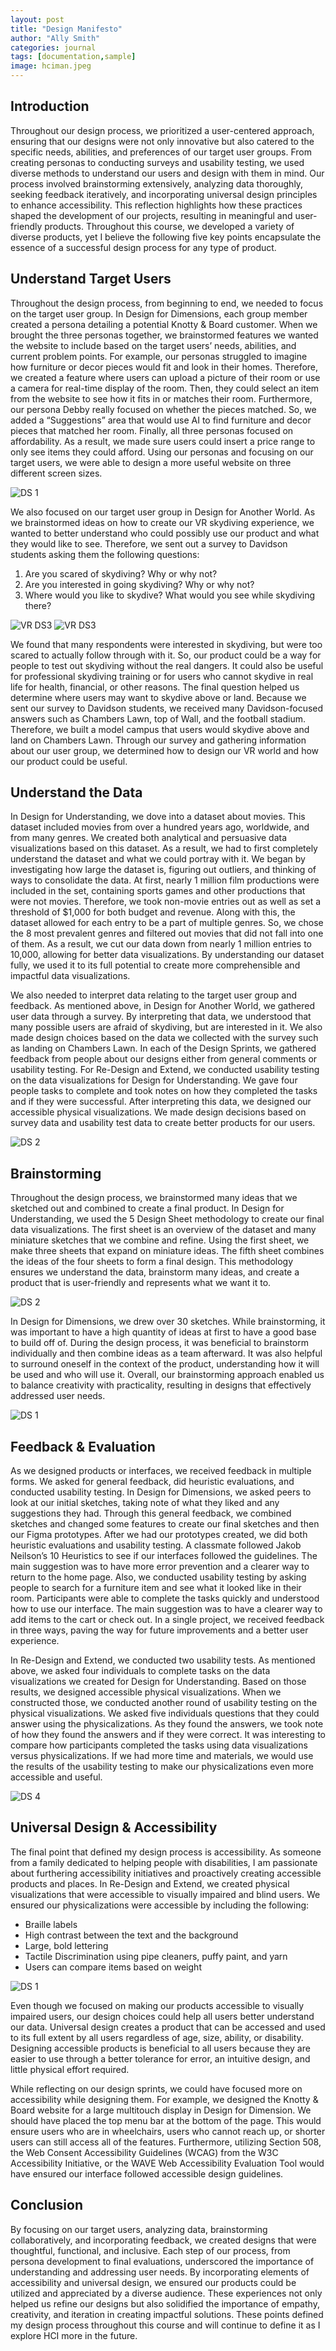 ```yaml
---
layout: post
title: "Design Manifesto"
author: "Ally Smith"
categories: journal
tags: [documentation,sample]
image: hciman.jpeg
---
```


## Introduction
Throughout our design process, we prioritized a user-centered approach, ensuring that our designs were not only innovative but also catered to the specific needs, abilities, and preferences of our target user groups. From creating personas to conducting surveys and usability testing, we used diverse methods to understand our users and design with them in mind. Our process involved brainstorming extensively, analyzing data thoroughly, seeking feedback iteratively, and incorporating universal design principles to enhance accessibility. This reflection highlights how these practices shaped the development of our projects, resulting in meaningful and user-friendly products. Throughout this course, we developed a variety of diverse products, yet I believe the following five key points encapsulate the essence of a successful design process for any type of product.

## Understand Target Users
Throughout the design process, from beginning to end, we needed to focus on the target user group. In Design for Dimensions, each group member created a persona detailing a potential Knotty & Board customer. When we brought the three personas together, we brainstormed features we wanted the website to include based on the target users’ needs, abilities, and current problem points. For example, our personas struggled to imagine how furniture or decor pieces would fit and look in their homes. Therefore, we created a feature where users can upload a picture of their room or use a camera for real-time display of the room. Then, they could select an item from the website to see how it fits in or matches their room. Furthermore, our persona Debby really focused on whether the pieces matched. So, we added a “Suggestions” area that would use AI to find furniture and decor pieces that matched her room. Finally, all three personas focused on affordability. As a result, we made sure users could insert a price range to only see items they could afford. Using our personas and focusing on our target users, we were able to design a more useful website on three different screen sizes. 

![DS 1](assets/img/ds1.webp "ds 1")

We also focused on our target user group in Design for Another World. As we brainstormed ideas on how to create our VR skydiving experience, we wanted to better understand who could possibly use our product and what they would like to see. Therefore, we sent out a survey to Davidson students asking them the following questions: 
1. Are you scared of skydiving? Why or why not?
2. Are you interested in going skydiving? Why or why not?
3. Where would you like to skydive? What would you see while skydiving there?

![VR DS3](assets/img/6.webp "VR DS3")
![VR DS3](assets/img/7.webp "VR DS3")
	
We found that many respondents were interested in skydiving, but were too scared to actually follow through with it. So, our product could be a way for people to test out skydiving without the real dangers. It could also be useful for professional skydiving training or for users who cannot skydive in real life for health, financial, or other reasons. The final question helped us determine where users may want to skydive above or land. Because we sent our survey to Davidson students, we received many Davidson-focused answers such as Chambers Lawn, top of Wall, and the football stadium. Therefore, we built a model campus that users would skydive above and land on Chambers Lawn. Through our survey and gathering information about our user group, we determined how to design our VR world and how our product could be useful.

## Understand the Data
In Design for Understanding, we dove into a dataset about movies. This dataset included movies from over a hundred years ago, worldwide, and from many genres. We created both analytical and persuasive data visualizations based on this dataset. As a result, we had to first completely understand the dataset and what we could portray with it. We began by investigating how large the dataset is, figuring out outliers, and thinking of ways to consolidate the data. At first, nearly 1 million film productions were included in the set, containing sports games and other productions that were not movies. Therefore, we took non-movie entries out as well as set a threshold of $1,000 for both budget and revenue. Along with this, the dataset allowed for each entry to be a part of multiple genres. So, we chose the 8 most prevalent genres and filtered out movies that did not fall into one of them. As a result, we cut our data down from nearly 1 million entries to 10,000, allowing for better data visualizations. By understanding our dataset fully, we used it to its full potential to create more comprehensible and impactful data visualizations. 

We also needed to interpret data relating to the target user group and feedback. As mentioned above, in Design for Another World, we gathered user data through a survey. By interpreting that data, we understood that many possible users are afraid of skydiving, but are interested in it. We also made design choices based on the data we collected with the survey such as landing on Chambers Lawn. In each of the Design Sprints, we gathered feedback from people about our designs either from general comments or usability testing. For Re-Design and Extend, we conducted usability testing on the data visualizations for Design for Understanding. We gave four people tasks to complete and took notes on how they completed the tasks and if they were successful. After interpreting this data, we designed our accessible physical visualizations. We made design decisions based on survey data and usability test data to create better products for our users.

![DS 2](assets/img/chambers.png "DS 2")

## Brainstorming
Throughout the design process, we brainstormed many ideas that we sketched out and combined to create a final product. In Design for Understanding, we used the 5 Design Sheet methodology to create our final data visualizations. The first sheet is an overview of the dataset and many miniature sketches that we combine and refine. Using the first sheet, we make three sheets that expand on miniature ideas. The fifth sheet combines the ideas of the four sheets to form a final design. This methodology ensures we understand the data, brainstorm many ideas, and create a product that is user-friendly and represents what we want it to. 

![DS 2](assets/img/IMG_0333.jpg "DS 2")

In Design for Dimensions, we drew over 30 sketches. While brainstorming, it was important to have a high quantity of ideas at first to have a good base to build off of. During the design process, it was beneficial to brainstorm individually and then combine ideas as a team afterward. It was also helpful to surround oneself in the context of the product, understanding how it will be used and who will use it. Overall, our brainstorming approach enabled us to balance creativity with practicality, resulting in designs that effectively addressed user needs.

![DS 1](assets/img/IMG_182C2D0D18B2-1.jpeg "DS 1")
	
## Feedback & Evaluation
As we designed products or interfaces, we received feedback in multiple forms. We asked for general feedback, did heuristic evaluations, and conducted usability testing. In Design for Dimensions, we asked peers to look at our initial sketches, taking note of what they liked and any suggestions they had. Through this general feedback, we combined sketches and changed some features to create our final sketches and then our Figma prototypes. After we had our prototypes created, we did both heuristic evaluations and usability testing. A classmate followed Jakob Neilson’s 10 Heuristics to see if our interfaces followed the guidelines. The main suggestion was to have more error prevention and a clearer way to return to the home page. Also, we conducted usability testing by asking people to search for a furniture item and see what it looked like in their room. Participants were able to complete the tasks quickly and understood how to use our interface. The main suggestion was to have a clearer way to add items to the cart or check out. In a single project, we received feedback in three ways, paving the way for future improvements and a better user experience. 

In Re-Design and Extend, we conducted two usability tests. As mentioned above, we asked four individuals to complete tasks on the data visualizations we created for Design for Understanding. Based on those results, we designed accessible physical visualizations. When we constructed those, we conducted another round of usability testing on the physical visualizations. We asked five individuals questions that they could answer using the physicalizations. As they found the answers, we took note of how they found the answers and if they were correct. It was interesting to compare how participants completed the tasks using data visualizations versus physicalizations. If we had more time and materials, we would use the results of the usability testing to make our physicalizations even more accessible and useful. 

![DS 4](assets/img/ds412.webp "DS 4")

## Universal Design & Accessibility
The final point that defined my design process is accessibility. As someone from a family dedicated to helping people with disabilities, I am passionate about furthering accessibility initiatives and proactively creating accessible products and places. In Re-Design and Extend, we created physical visualizations that were accessible to visually impaired and blind users. We ensured our physicalizations were accessible by including the following:
* Braille labels
* High contrast between the text and the background
* Large, bold lettering
* Tactile Discrimination using pipe cleaners, puffy paint, and yarn
* Users can compare items based on weight

![DS 1](assets/img/ds4.jpg "DS 1")

Even though we focused on making our products accessible to visually impaired users, our design choices could help all users better understand our data. Universal design creates a product that can be accessed and used to its full extent by all users regardless of age, size, ability, or disability. Designing accessible products is beneficial to all users because they are easier to use through a better tolerance for error, an intuitive design, and little physical effort required. 

While reflecting on our design sprints, we could have focused more on accessibility while designing them. For example, we designed the Knotty & Board website for a large multitouch display in Design for Dimension. We should have placed the top menu bar at the bottom of the page. This would ensure users who are in wheelchairs, users who cannot reach up, or shorter users can still access all of the features. Furthermore, utilizing Section 508, the Web Consent Accessibility Guidelines (WCAG) from the W3C Accessibility Initiative, or the WAVE Web Accessibility Evaluation Tool would have ensured our interface followed accessible design guidelines.

## Conclusion
By focusing on our target users, analyzing data, brainstorming collaboratively, and incorporating feedback, we created designs that were thoughtful, functional, and inclusive. Each step of our process, from persona development to final evaluations, underscored the importance of understanding and addressing user needs. By incorporating elements of accessibility and universal design, we ensured our products could be utilized and appreciated by a diverse audience. These experiences not only helped us refine our designs but also solidified the importance of empathy, creativity, and iteration in creating impactful solutions. These points defined my design process throughout this course and will continue to define it as I explore HCI more in the future. 
